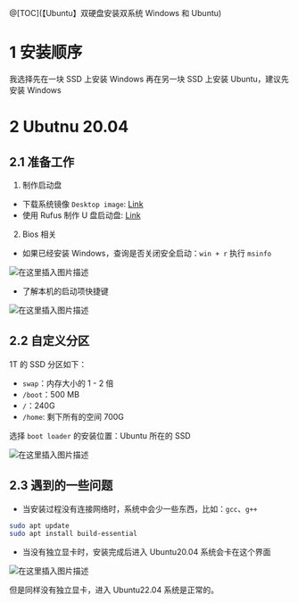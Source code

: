 ﻿@[TOC](【Ubuntu】双硬盘安装双系统 Windows 和 Ubuntu)
# 1 安装顺序

我选择先在一块 SSD 上安装 Windows 再在另一块 SSD 上安装 Ubuntu，建议先安装 Windows

# 2 Ubutnu 20.04
## 2.1 准备工作

1. 制作启动盘
- 下载系统镜像 `Desktop image`: [Link](https://www.releases.ubuntu.com/focal/)
- 使用 Rufus 制作 U 盘启动盘: [Link](https://rufus.ie/en/)

2. Bios 相关
- 如果已经安装 Windows，查询是否关闭安全启动：`win + r` 执行 `msinfo`

![在这里插入图片描述](https://i-blog.csdnimg.cn/direct/cccfed27666d4880ba3ed51ddd16eda2.png#pic_center)

- 了解本机的启动项快捷键

![在这里插入图片描述](https://i-blog.csdnimg.cn/direct/ac5511ae02a94a3eb5df939e5a76cc40.png#pic_center)


## 2.2 自定义分区

1T 的 SSD 分区如下：

- `swap`：内存大小的 1 - 2 倍
- `/boot`：500 MB
- `/`：240G
- `/home`: 剩下所有的空间 700G


选择 `boot loader` 的安装位置：Ubuntu 所在的 SSD

![在这里插入图片描述](https://i-blog.csdnimg.cn/direct/e025f1265ac74e9db85d34d6d51883d0.jpeg#pic_center)

## 2.3 遇到的一些问题

- 当安装过程没有连接网络时，系统中会少一些东西，比如：`gcc`、`g++`

```bash
sudo apt update
sudo apt install build-essential
```


- 当没有独立显卡时，安装完成后进入 Ubuntu20.04 系统会卡在这个界面

![在这里插入图片描述](https://i-blog.csdnimg.cn/direct/8c87ef97429f460c90ac62443384e5f2.jpeg#pic_center)

但是同样没有独立显卡，进入 Ubuntu22.04 系统是正常的。

